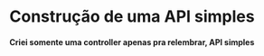 # Construção de uma API simples 

#### Criei somente uma controller apenas pra relembrar, API simples
